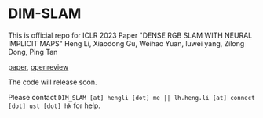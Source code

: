 # DIM-SLAM
This is official repo for ICLR 2023 Paper "DENSE RGB SLAM WITH NEURAL IMPLICIT MAPS"
Heng Li, Xiaodong Gu, Weihao Yuan, luwei yang, Zilong Dong, Ping Tan

[paper](https://openreview.net/pdf?id=QUK1ExlbbA), [openreview](https://openreview.net/forum?id=QUK1ExlbbA)


The code will release soon.

Please contact `DIM_SLAM [at] hengli [dot] me || lh.heng.li [at] connect [dot] ust [dot] hk` for help.
